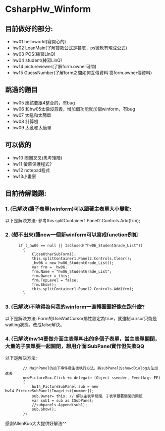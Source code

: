 # CsharpHw_Winform
## 目前做好的部分:
- hw01 helloworld(寫開心的)
- hw02 LoanMain(了解貸款公式是甚麼，ps微軟有現成公式)
- hw03 POS(練習LinQ)
- hw04 student(練習LinQ)
- hw14 pictureviewer(了解form.owner可關)
- hw15 GuessNumber(了解form之間如何互傳資料 答form.owner傳資料)

## 跳過的題目
- hw05 應該要跟4整合的，有bug
- hw06 和hw05太像沒意義，增加個功能就加個winform，有bug
- hw07 太亂和太簡單
- hw08 計算機
- hw09 太亂和太簡單

## 可以做的
- hw10 圈圈叉叉(思考矩陣)
- hw11 螢幕保護程式?
- hw12 notepad程式
- hw13小畫家


## 目前待解議題:
### 1. (已解決)讓子表單(winform)可以跟著主表單大小變動:
以下是解決方法:
參考this.splitContainer1.Panel2.Controls.Add(frm);
### 2. (想不出來)讓new一個新winform可以寫成function例如

          if (_hw06 == null || IsClosed("hw06_StudentGrade_List"))
            {
                CloseOtherSubForm();
                this.splitContainer1.Panel2.Controls.Clear();
                _hw06 = new hw06_StudentGrade_List();
                var frm = _hw06;
                frm.Name = "hw06_StudentGrade_List";
                frm.Owner = this;
                frm.TopLevel = false;
                frm.Show();
                this.splitContainer1.Panel2.Controls.Add(frm);
            }

### 3. (已解決)不曉得為何我的winform一直轉圈圈好像在跑什麼?
以下是解決方法:
Form的UseWaitCursor屬性設定為true，就強制cursor只能是waiting狀態。改成false解決。
### 4. (已解決)hw14要做介面主表單叫出的多個子表單，當主表單關閉，大量的子表單要一起關閉，想用介面ISubPanel實作但失敗QQ
以下是解決方法:

            // MainPanel的按下事件發生後執行方法，將subPanel的showdDialog方法加進去
            newPictureBox.Click += delegate (Object ssender, EventArgs EE)
            {
                hw14_PictureSubPanel sub = new hw14_PictureSubPanel(ImageList[number]);
                sub.Owner= this; // 解決主表單關閉，子表單跟著關閉的問題
                var sub1 = sub as ISubPanel;
                //subpanels.Append(sub1);
                sub.Show();
            };
            
感謝AllenKuo大大提供好解法^^

